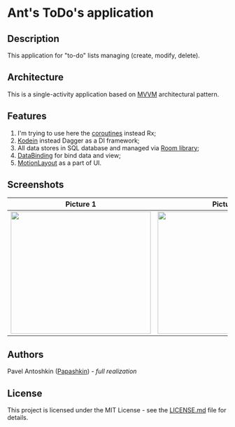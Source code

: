 # Ant's ToDo's application

## Description
This application for "to-do" lists managing (create, modify, delete).


## Architecture
This is a single-activity application based on [MVVM](https://en.wikipedia.org/wiki/Model%E2%80%93view%E2%80%93viewmodel) architectural pattern.


## Features
1. I'm trying to use here the [coroutines](https://github.com/Kotlin/kotlinx.coroutines/blob/master/ui/coroutines-guide-ui.md) instead Rx;
2. [Kodein](https://github.com/Kodein-Framework/Kodein-DI) instead Dagger as a DI framework;
3. All data stores in SQL database and managed via [Room library](https://developer.android.com/topic/libraries/architecture/room);
4. [DataBinding](https://developer.android.com/topic/libraries/data-binding) for bind data and view;
5. [MotionLayout](https://developer.android.com/reference/android/support/constraint/motion/MotionLayout) as a part of UI.

## Screenshots

Picture 1|Picture 2|Picture 3|Picture 4|Picture 5|
--- | ---- |------|------|------|
<img src="https://pp.userapi.com/c853420/v853420993/5fd5e/uVXEWMa71l4.jpg" width="320" height="280" />|<img src="https://pp.userapi.com/c849432/v849432993/1a74be/ewdqQAP3rsA.jpg" width="320" height="280" />|<img src="https://pp.userapi.com/c848736/v848736993/1b9178/KMHjJ_wQEoU.jpg" width="320" height="280" />|<img src="https://pp.userapi.com/c851336/v851336993/13ef2c/d4HWAjIpaCg.jpg" width="320" height="280" />|<img src="https://pp.userapi.com/c855228/v855228993/5d441/CZRXElCUCsk.jpg" width="320" height="280" />|


## Authors
Pavel Antoshkin ([Papashkin](https://github.com/Papashkin)) - _full realization_


## License

This project is licensed under the MIT License - see the [LICENSE.md](LICENSE.md) file for details.

